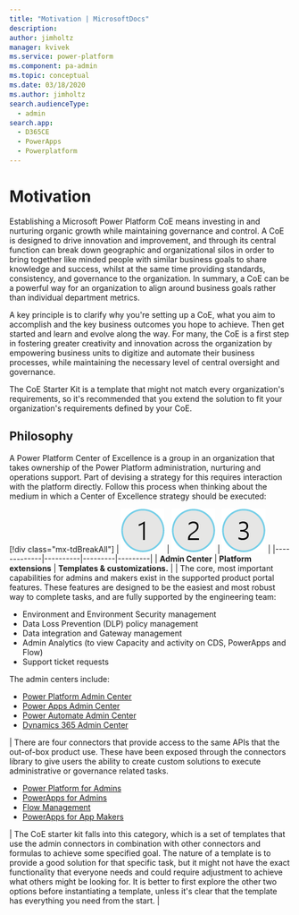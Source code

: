 ```yaml
---
title: "Motivation | MicrosoftDocs"
description: 
author: jimholtz
manager: kvivek
ms.service: power-platform
ms.component: pa-admin
ms.topic: conceptual
ms.date: 03/18/2020
ms.author: jimholtz
search.audienceType: 
  - admin
search.app: 
  - D365CE
  - PowerApps
  - Powerplatform
---
```

# Motivation

Establishing a Microsoft Power Platform CoE means investing in and nurturing organic growth while maintaining governance and control. A CoE is designed to drive innovation and improvement, and through its central function can break down geographic and organizational silos in order to bring together like minded people with similar business goals to share knowledge and success, whilst at the same time providing standards, consistency, and governance to the organization. In summary, a CoE can be a powerful way for an organization to align around business goals rather than individual department metrics.

A key principle is to clarify why you're setting up a CoE, what you aim to accomplish and the key business outcomes you hope to achieve. Then get started and learn and evolve along the way. For many, the CoE is a first step in fostering greater creativity and innovation across the organization by empowering business units to digitize and automate their business processes, while maintaining the necessary level of central oversight and governance.

The CoE Starter Kit is a template that might not match every organization's requirements, so it's recommended that you extend the solution to fit your organization's requirements defined by your CoE.

## Philosophy

A Power Platform Center of Excellence is a group in an organization that takes ownership of the Power Platform administration, nurturing and operations support. Part of devising a strategy for this requires interaction with the platform directly.
Follow this process when thinking about the medium in which a Center of Excellence strategy should be executed:

[!div class="mx-tdBreakAll"]
| ![Step 1](media/1.png) |  ![Step 2](media/2.png) | ![Step 3](media/3.png) |
|-------------|----------|---------|---------|
| **Admin Center** | **Platform extensions** | **Templates & customizations.** |
| The core, most important capabilities for admins and makers exist in the supported product portal features. These features are designed to be the easiest and most robust way to complete tasks, and are fully supported by the engineering team: <ul><li>Environment and Environment Security management</li><li>Data Loss Prevention (DLP) policy management</li><li>Data integration and Gateway management</li><li>Admin Analytics (to view Capacity and activity on CDS, PowerApps and Flow)</li><li>Support ticket requests</li></ul>The admin centers include:<ul><li>[Power Platform Admin Center](https://admin.powerplatform.microsoft.com/)</li><li>[Power Apps Admin Center](https://admin.powerapps.com/home)</li><li>[Power Automate Admin Center](https://admin.flow.microsoft.com/)</li><li>[Dynamics 365 Admin Center](https://port.crm.dynamics.com/)</li></ul> | There are four connectors that provide access to the same APIs that the out-of-box product use. These have been exposed through the connectors library to give users the ability to create custom solutions to execute administrative or governance related tasks. <ul><li>[Power Platform for Admins](https://docs.microsoft.com/connectors/powerplatformforadmins/)</li><li>[PowerApps for Admins](https://docs.microsoft.com/connectors/powerappsforadmins/)</li><li>[Flow Management](https://docs.microsoft.com/connectors/flowmanagement/)</li><li> [PowerApps for App Makers](https://docs.microsoft.com/connectors/powerappsforappmakers/)</li></ul> | The CoE starter kit falls into this category, which is a set of templates that use the admin connectors in combination with other connectors and formulas to achieve some specified goal. The nature of a template is to provide a good solution for that specific task, but it might not have the exact functionality that everyone needs and could require adjustment to achieve what others might be looking for. It is better to first explore the other two options before instantiating a template, unless it's clear that the template has everything you need from the start. |